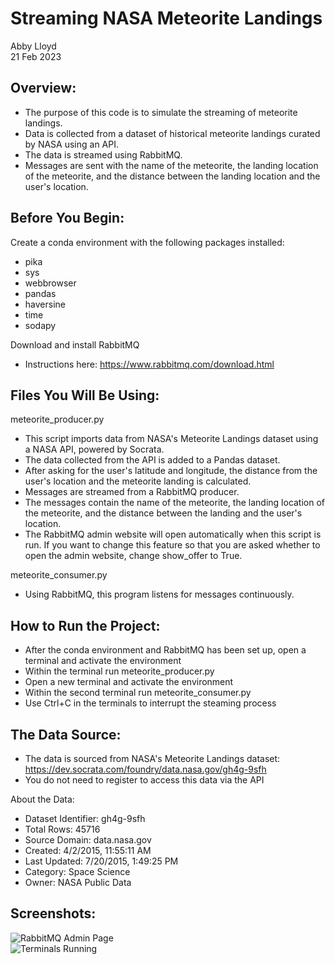 # Streaming NASA Meteorite Landings
Abby Lloyd  
21 Feb 2023

## Overview:
- The purpose of this code is to simulate the streaming of meteorite landings.
- Data is collected from a dataset of historical meteorite landings curated by NASA using an API. 
- The data is streamed using RabbitMQ. 
- Messages are sent with the name of the meteorite, the landing location of the meteorite, and the distance between the landing location and the user's location.

## Before You Begin:
Create a conda environment with the following packages installed:
- pika
- sys
- webbrowser
- pandas
- haversine
- time
- sodapy

Download and install RabbitMQ
- Instructions here: https://www.rabbitmq.com/download.html

## Files You Will Be Using:
meteorite_producer.py
- This script imports data from NASA's Meteorite Landings dataset using a NASA API, powered by Socrata.
- The data collected from the API is added to a Pandas dataset.
- After asking for the user's latitude and longitude, the distance from the user's location and the meteorite landing is calculated.
- Messages are streamed from a RabbitMQ producer.
- The messages contain the name of the meteorite, the landing location of the meteorite, and the distance between the landing and the user's location.
- The RabbitMQ admin website will open automatically when this script is run. If you want to change this feature so that you are asked whether to open the admin website, change show_offer to True.

meteorite_consumer.py
- Using RabbitMQ, this program listens for messages continuously.

## How to Run the Project:
- After the conda environment and RabbitMQ has been set up, open a terminal and activate the environment
- Within the terminal run meteorite_producer.py
- Open a new terminal and activate the environment
- Within the second terminal run meteorite_consumer.py
- Use Ctrl+C in the terminals to interrupt the steaming process

## The Data Source:
- The data is sourced from NASA's Meteorite Landings dataset: https://dev.socrata.com/foundry/data.nasa.gov/gh4g-9sfh
- You do not need to register to access this data via the API

About the Data:
- Dataset Identifier: gh4g-9sfh
- Total Rows: 45716
- Source Domain: data.nasa.gov
- Created: 4/2/2015, 11:55:11 AM
- Last Updated: 7/20/2015, 1:49:25 PM
- Category: Space Science
- Owner: NASA Public Data

## Screenshots:

![RabbitMQ Admin Page](RabbitMQ_SS)  
![Terminals Running](Terminal_Running_SS)